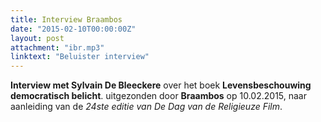 ```yaml
---
title: Interview Braambos
date: "2015-02-10T00:00:00Z"
layout: post
attachment: "ibr.mp3"
linktext: "Beluister interview"
---
```

**Interview met Sylvain De Bleeckere** over het boek **Levensbeschouwing democratisch belicht**. uitgezonden door **Braambos** op 10.02.2015, naar aanleiding van de *24ste editie van De Dag van de Religieuze Film*. 

